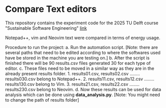 # Compare Text editors

This repository contains the experiment code for the 2025 TU Delft course "Sustainable Software Engineering" [link](https://luiscruz.github.io/course_sustainableSE/2025/)

Notepad++, vim and Neovim text were compared in terms of energy usage.

Procedure to run the project:
a. Run the automation script. [Note: there are several paths that need to be edited according to where the softwares used have be stored in the machine you are testing on.]
b. After the script is finished there will be 90 results.csv files generated 30 for each type of editor.
c. These files need to be moved in a similar way as they are in the already present results folder.
    1. results01.csv, results02.csv ........ results030.csv belong to Notepad++.
    2. results11.csv, results12.csv ........ results130.csv belong to Vim.
    3. results21.csv, results22.csv ........ results230.csv belong to Neovim.
d. Now these results can be used for data analysis which can be done using **data_analysis.py**. [Note: You might need to change the path of results folder]